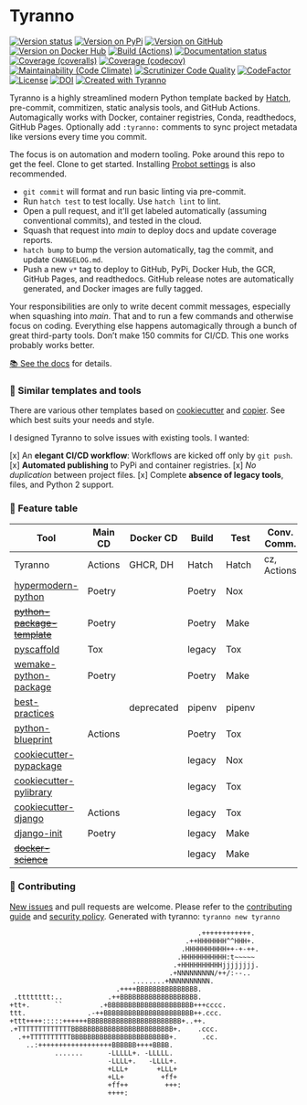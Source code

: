 # Tyranno

[![Version status](https://img.shields.io/pypi/status/tyranno?label=Status)](https://pypi.org/project/tyrannosaurus)
[![Version on PyPi](https://badgen.net/pypi/v/tyranno?label=PyPi)](https://pypi.org/project/tyrannosaurus)
[![Version on GitHub](https://badgen.net/github/release/dmyersturnbull/tyrannosaurus/stable?label=GitHub)](https://github.com/dmyersturnbull/tyrannosaurus/releases)
[![Version on Docker Hub](https://img.shields.io/docker/v/dmyersturnbull/tyrannosaurus?color=green&label=Docker%20Hub)](https://hub.docker.com/repository/docker/dmyersturnbull/tyrannosaurus)
[![Build (Actions)](https://img.shields.io/github/actions/workflow/status/dmyersturnbull/tyranno/push.yaml?branch=main&label=Tests)](https://github.com/dmyersturnbull/tyrannosaurus/actions)
[![Documentation status](https://readthedocs.org/projects/tyrannosaurus/badge)](https://tyranno.readthedocs.io/en/stable/)
[![Coverage (coveralls)](https://badgen.net/coveralls/c/github/dmyersturnbull/tyrannosaurus?label=Coveralls)](https://coveralls.io/github/dmyersturnbull/tyrannosaurus?branch=main)
[![Coverage (codecov)](https://badgen.net/codecov/c/github/dmyersturnbull/tyrannosaurus?label=CodeCov)](https://codecov.io/gh/dmyersturnbull/tyrannosaurus)
[![Maintainability (Code Climate)](https://badgen.net/codeclimate/maintainability/dmyersturnbull/tyrannosaurus)](https://codeclimate.com/github/dmyersturnbull/tyrannosaurus/maintainability)
[![Scrutinizer Code Quality](https://scrutinizer-ci.com/g/dmyersturnbull/tyrannosaurus/badges/quality-score.png?b=main)](https://scrutinizer-ci.com/g/dmyersturnbull/tyrannosaurus/?branch=main)
[![CodeFactor](https://www.codefactor.io/repository/github/dmyersturnbull/tyrannosaurus/badge)](https://www.codefactor.io/repository/github/dmyersturnbull/tyrannosaurus)
[![License](https://badgen.net/pypi/license/tyrannosaurus?label=License)](https://opensource.org/licenses/Apache-2.0)
[![DOI](https://zenodo.org/badge/DOI/10.5281/zenodo.4485186.svg)](https://doi.org/10.5281/zenodo.4485186)
[![Created with Tyranno](https://img.shields.io/badge/Created_with-Tyranno-0000ff.svg)](https://github.com/dmyersturnbull/tyrannosaurus)

Tyranno is a highly streamlined modern Python template
backed by [Hatch](https://hatch.pypa.io/), pre-commit, commitizen, static analysis tools, and GitHub Actions.
Automagically works with Docker, container registries, Conda, readthedocs, GitHub Pages.
Optionally add `:tyranno:` comments to sync project metadata like versions every time you commit.

The focus is on automation and modern tooling. Poke around this repo to get the feel.
Clone to get started. Installing [Probot settings](https://github.com/probot/settings) is also recommended.

- `git commit` will format and run basic linting via pre-commit.
- Run `hatch test` to test locally. Use `hatch lint` to lint.
- Open a pull request, and it'll get labeled automatically (assuming conventional commits),
  and tested in the cloud.
- Squash that request into _main_ to deploy docs and update coverage reports.
- `hatch bump` to bump the version automatically, tag the commit, and update `CHANGELOG.md`.
- Push a new `v*` tag to deploy to GitHub, PyPi, Docker Hub, the GCR, GitHub Pages, and readthedocs.
  GitHub release notes are automatically generated, and Docker images are fully tagged.

Your responsibilities are only to write decent commit messages, especially when squashing into _main_.
That and to run a few commands and otherwise focus on coding.
Everything else happens automagically through a bunch of great third-party tools.
Don’t make 150 commits for CI/CD. This one works probably works better.

[📚 See the docs](https://readthedocs.org/projects/tyranno) for details.

### 🎯 Similar templates and tools

There are various other templates based on [cookiecutter](https://github.com/cookiecutter/cookiecutter)
and [copier](https://github.com/copier-org/copier). See which best suits your needs and style.

I designed Tyranno to solve issues with existing tools.
I wanted:

[x] An **elegant CI/CD workflow**: Workflows are kicked off only by `git push`.
[x] **Automated publishing** to PyPi and container registries.
[x] _No duplication_ between project files.
[x] Complete **absence of legacy tools**, files, and Python 2 support.

### 🏁 Feature table

| Tool                                                                                | Main CD | Docker CD  | Build  | Test   | Conv. Comm. | Lint   | any-OS | Sync |
| ----------------------------------------------------------------------------------- | ------- | ---------- | ------ | ------ | ----------- | ------ | ------ | ---- |
| Tyranno                                                                             | Actions | GHCR, DH   | Hatch  | Hatch  | cz, Actions | Ruff   | y      | y    |
| [hypermodern-python](https://github.com/cjolowicz/cookiecutter-hypermodern-python)  | Poetry  |            | Poetry | Nox    |             | misc.  | y      |      |
| ~~[python-package-template](https://github.com/TezRomacH/python-package-template)~~ | Poetry  |            | Poetry | Make   |             | Flake8 |        |      |
| [pyscaffold](https://github.com/pyscaffold/pyscaffold)                              | Tox     |            | legacy | Tox    |             | Flake8 | y      |      |
| [wemake-python-package](https://github.com/wemake-services/wemake-python-package)   | Poetry  |            | Poetry | Make   |             | Flake  |        |      |
| [best-practices](https://github.com/sourcery-ai/python-best-practices-cookiecutter) |         | deprecated | pipenv | pipenv |             | Flake8 | y      |      |
| [python-blueprint](https://github.com/johnthagen/python-blueprint)                  | Actions |            | Poetry | Tox    |             | Ruff   | y      |      |
| [cookiecutter-pypackage](https://github.com/audreyfeldroy/cookiecutter-pypackage)   |         |            | legacy | Nox    |             | Flake8 |        |      |
| [cookiecutter-pylibrary](https://github.com/ionelmc/cookiecutter-pylibrary)         |         |            | legacy | Tox    |             | Ruff   | y      |      |
| [cookiecutter-django](https://github.com/pydanny/cookiecutter-django)               | Actions |            | legacy | Tox    |             | Flake8 | y      |      |
| [django-init](https://github.com/Fueled/django-init)                                | Poetry  |            | legacy | Make   |             | Flake8 | y      |      |
| ~~[docker-science](https://github.com/docker-science/cookiecutter-docker-science)~~ |         |            | legacy | Make   |             |        |        |      |

### 🍁 Contributing

[New issues](https://github.com/dmyersturnbull/tyranno/issues) and pull requests are welcome.
Please refer to the [contributing guide](https://github.com/dmyersturnbull/tyranno/blob/master/CONTRIBUTING.md)
and [security policy](https://github.com/dmyersturnbull/tyranno/blob/main/SECURITY.md).
Generated with tyranno: `tyranno new tyranno`

```text
                                              .++++++++++++.
                                           .++HHHHHHH^^HHH+.
                                          .HHHHHHHHHH++-+-++.
                                         .HHHHHHHHHHH:t~~~~~
                                        .+HHHHHHHHHHjjjjjjjj.
                                       .+NNNNNNNNN/++/:--..
                              ........+NNNNNNNNNN.
                          .++++BBBBBBBBBBBBBBB.
 .tttttttt:..           .++BBBBBBBBBBBBBBBBBBB.
+tt+.      ``         .+BBBBBBBBBBBBBBBBBBBBB+++cccc.
ttt.               .-++BBBBBBBBBBBBBBBBBBBBBB++.ccc.
+ttt++++:::::++++++BBBBBBBBBBBBBBBBBBBBBBB+..++.
.+TTTTTTTTTTTTTBBBBBBBBBBBBBBBBBBBBBBBBB+.    .ccc.
  .++TTTTTTTTTTBBBBBBBBBBBBBBBBBBBBBBBB+.      .cc.
    ..:++++++++++++++++++BBBBBB++++BBBB.
           .......      -LLLLL+. -LLLLL.
                        -LLLL+.   -LLLL+.
                        +LLL+       +LLL+
                        +LL+         +ff+
                        +ff++         +++:
                        ++++:
```

